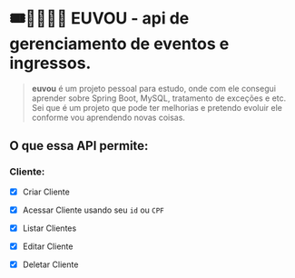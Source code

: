 # 🎟️🚶🏽‍♀️‍➡️ EUVOU - api de gerenciamento de eventos e ingressos.

> **euvou** é um projeto pessoal para estudo, onde com ele consegui aprender sobre Spring Boot, MySQL, tratamento de exceções e etc. Sei que é um projeto que pode ter melhorias e pretendo evoluir ele conforme vou aprendendo novas coisas.

## O que essa API permite:

### Cliente:
- [X] Criar Cliente
- [X] Acessar Cliente usando seu ``id`` ou ``CPF``
- [X] Listar Clientes
- [X] Editar Cliente
- [X] Deletar Cliente



